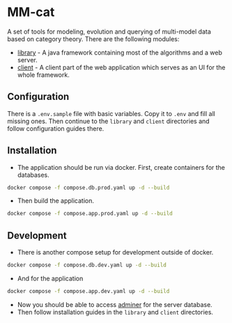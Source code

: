 # MM-cat

A set of tools for modeling, evolution and querying of multi-model data based on category theory. There are the following modules:
- [library](./library/README.md) - A java framework containing most of the algorithms and a web server.
- [client](./client-old/README.md) - A client part of the web application which serves as an UI for the whole framework.

## Configuration

There is a `.env.sample` file with basic variables. Copy it to `.env` and fill all missing ones. Then continue to the `library` and `client` directories and follow configuration guides there.

## Installation

- The application should be run via docker. First, create containers for the databases.
```bash
docker compose -f compose.db.prod.yaml up -d --build
```
- Then build the application.
```bash
docker compose -f compose.app.prod.yaml up -d --build
```

## Development

- There is another compose setup for development outside of docker.
```bash
docker compose -f compose.db.dev.yaml up -d --build
```
- And for the application
```bash
docker compose -f compose.app.dev.yaml up -d --build
```
- Now you should be able to access [adminer](http://localhost:3203/adminer.php?pgsql=mmcat-database&username=mmcat&db=mmcat&ns=public) for the server database.
- Then follow installation guides in the `library` and `client` directories.
